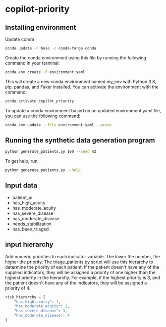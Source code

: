 # copilot-priority

## Installing environment

Update conda
```bash
conda update -n base -c conda-forge conda
```


Create the conda environment using this file by running the following command in your terminal:
```bash
conda env create -f environment.yaml
```
This will create a new conda environment named my_env with Python 3.8, pip, pandas, and Faker installed. You can activate the environment with the command:
```bash
conda activate copilot_priority
```

To update a conda environment based on an updated environment.yaml file, you can use the following command:
```bash
conda env update --file environment.yaml --prune
```





## Running the synthetic data generation program

```bash
python generate_patients.py 100 --seed 42
```

To get help, run:
```bash 
python generate_patients.py --help
```




## Input data
- patient_id
- has_high_acuity
- has_moderate_acuity
- has_severe_disease
- has_moderate_disease
- needs_stabilization
- has_been_triaged

## input hierarchy

Add numeric priorities to each indicator variable. The lower the number, the higher the priority. The triage_patients.py script will use this hierarchy to determine the priority of each patient. If the patient doesn't have any of the supplied indicators, they will be assigned a priority of one higher than the highest priority in the hierarchy. For example, if the highest priority is 3, and the patient doesn't have any of the indicators, they will be assigned a priority of 4.

```python
risk_hierarchy = {
    "has_high_acuity": 1,
    "has_moderate_acuity": 2,
    "has_severe_disease": 3,
    "has_moderate_disease": 4
}
```